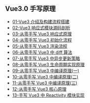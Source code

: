 ## Vue3.0 手写原理

- [01-Vue3 介绍及构建流程搭建](01-Vue3介绍及构建流程搭建.md)
- [02-Vue3 响应式模块源码剖析](02-Vue3响应式模块源码剖析.md)
- [03-从零手写 Vue3 响应式原理](03-从零手写Vue3响应式原理.md)
- [04-从零手写 Vue3 初始化流程](04-从零手写Vue3初始化流程.md)
- [05-从零手写 Vue3 渲染流程](05-从零手写Vue3渲染流程.md)
- [06-从零手写 Vue3 中 diff 算法](06-从零手写Vue3中diff算法.md)
- [07-从零手写 Vue3 中异步更新策略](07-从零手写Vue3中异步更新策略.md)
- [08-从零手写 Vue3 生命周期实现原理](08-从零手写Vue3生命周期实现原理.md)
- [09-从零手写 Vue3 中编译原理(一)](<09-从零手写Vue3中编译原理(一).md>)
- [10-从零手写 Vue3 中编译原理(二)](<10-从零手写Vue3中编译原理(二).md>)
- [11-从零手写 Vue3 中编译原理(三)](<11-从零手写Vue3中编译原理(三).md>)
- [12-从零手写 Vue3 核心原理](12-从零手写Vue3核心原理.md)
- [13-手写 Vue3 中 Reactivity 模块实现](13-手写Vue3中Reactivity模块实现.md)
